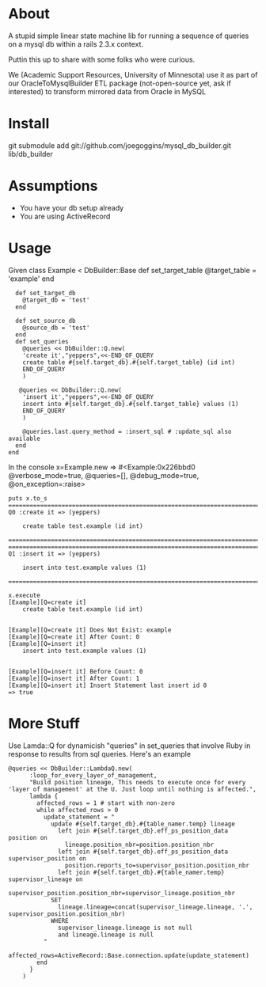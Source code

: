 About
=====
A stupid simple linear state machine lib for running a sequence of queries on a mysql db
within a rails 2.3.x context.

Puttin this up to share with some folks who were curious.

We (Academic Support Resources, University of Minnesota) use it as part
of our OracleToMysqlBuilder ETL package (not-open-source yet, ask if
interested) to transform mirrored data from Oracle in MySQL

Install
=======
git submodule add git://github.com/joegoggins/mysql_db_builder.git lib/db_builder

Assumptions
===========
* You have your db setup already
* You are using ActiveRecord

Usage 
=====
Given
    class Example < DbBuilder::Base
      def set_target_table
        @target_table = 'example'
      end

      def set_target_db
        @target_db = 'test'
      end

      def set_source_db
        @source_db = 'test'
      end
      def set_queries
        @queries << DbBuilder::Q.new(
        'create it',"yeppers",<<-END_OF_QUERY
        create table #{self.target_db}.#{self.target_table} (id int)
        END_OF_QUERY
        )
        
       @queries << DbBuilder::Q.new(
        'insert it',"yeppers",<<-END_OF_QUERY
        insert into #{self.target_db}.#{self.target_table} values (1)
        END_OF_QUERY
        )

        @queries.last.query_method = :insert_sql # :update_sql also available
      end
    end

In the console
    x=Example.new 
    => #<Example:0x226bbd0 @verbose_mode=true, @queries=[], @debug_mode=true, @on_exception=:raise>

    puts x.to_s 
    ==========================================================================
    Q0 :create it => (yeppers)

        create table test.example (id int)

    ==========================================================================
    ==========================================================================
    Q1 :insert it => (yeppers)

        insert into test.example values (1)

    ==========================================================================

    x.execute 
    [Example][Q=create it]
        create table test.example (id int)
          
          
    [Example][Q=create it] Does Not Exist: example
    [Example][Q=create it] After Count: 0
    [Example][Q=insert it]
        insert into test.example values (1)
          
          
    [Example][Q=insert it] Before Count: 0
    [Example][Q=insert it] After Count: 1
    [Example][Q=insert it] Insert Statement last insert id 0
    => true


More Stuff
==========
Use Lamda::Q for dynamicish "queries" in set_queries that involve Ruby
in response to results from sql queries.  Here's an example

    @queries << DbBuilder::LambdaQ.new(
          :loop_for_every_layer_of_management,
          "Build position lineage, This needs to execute once for every 'layer of management' at the U. Just loop until nothing is affected.",
          lambda {
            affected_rows = 1 # start with non-zero
            while affected_rows > 0
              update_statement = "
                update #{self.target_db}.#{table_namer.temp} lineage
                  left join #{self.target_db}.eff_ps_position_data position on 
                    lineage.position_nbr=position.position_nbr
                  left join #{self.target_db}.eff_ps_position_data supervisor_position on 
                    position.reports_to=supervisor_position.position_nbr
                  left join #{self.target_db}.#{table_namer.temp} supervisor_lineage on 
                    supervisor_position.position_nbr=supervisor_lineage.position_nbr
                SET 
                  lineage.lineage=concat(supervisor_lineage.lineage, '.', supervisor_position.position_nbr)
                WHERE 
                  supervisor_lineage.lineage is not null
                  and lineage.lineage is null
              "
              affected_rows=ActiveRecord::Base.connection.update(update_statement)
            end
          }
        )
